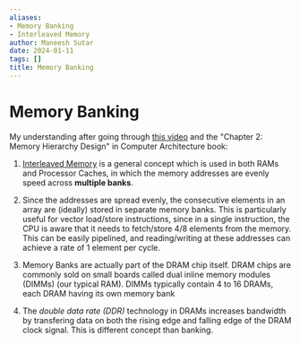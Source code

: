 ```yaml
---
aliases:
- Memory Banking
- Interleaved Memory
author: Maneesh Sutar
date: 2024-01-11
tags: []
title: Memory Banking
---
```


# Memory Banking

My understanding after going through [this video](https://youtu.be/CDOOxhRBMIY?list=PL5Q2soXY2Zi-EImKxYYY1SZuGiOAOBKaf&t=4882) and the "Chapter 2: Memory Hierarchy Design" in Computer Architecture book:

1. [Interleaved Memory](https://en.wikipedia.org/wiki/Interleaved_memory) is a general concept which is used in both RAMs and Processor Caches, in which the memory addresses are evenly speed across **multiple banks**.

1. Since the addresses are spread evenly, the consecutive elements in an array are (ideally) stored in separate memory banks. This is particularly useful for vector load/store instructions, since in a single instruction, the CPU is aware that it needs to fetch/store 4/8 elements from the memory. This can be easily pipelined, and reading/writing at these addresses can achieve a rate of 1 element per cycle.

1. Memory Banks are actually part of the DRAM chip itself. DRAM chips are commonly sold on small boards called dual inline memory modules (DIMMs) (our typical RAM). DIMMs typically contain 4 to 16 DRAMs, each DRAM having its own memory bank

1. The *double data rate (DDR)* technology in DRAMs increases bandwidth by transfering data on both the rising edge and falling edge of the DRAM clock signal. This is different concept than banking.
